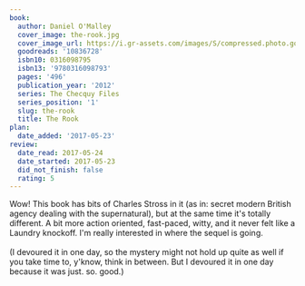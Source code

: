 ```yaml
---
book:
  author: Daniel O'Malley
  cover_image: the-rook.jpg
  cover_image_url: https://i.gr-assets.com/images/S/compressed.photo.goodreads.com/books/1561584006l/10836728._SX98_.jpg
  goodreads: '10836728'
  isbn10: 0316098795
  isbn13: '9780316098793'
  pages: '496'
  publication_year: '2012'
  series: The Checquy Files
  series_position: '1'
  slug: the-rook
  title: The Rook
plan:
  date_added: '2017-05-23'
review:
  date_read: 2017-05-24
  date_started: 2017-05-23
  did_not_finish: false
  rating: 5
---
```


Wow! This book has bits of Charles Stross in it (as in: secret modern British agency dealing with the supernatural), but at the same time it's totally different. A bit more action oriented, fast-paced, witty, and it never felt like a Laundry knockoff. I'm really interested in where the sequel is going.<br /><br />(I devoured it in one day, so the mystery might not hold up quite as well if you take time to, y'know, think in between. But I devoured it in one day because it was just. so. good.)
